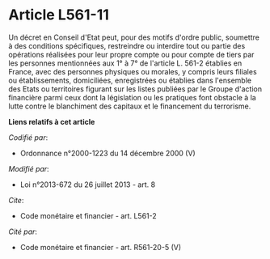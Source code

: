 # Article L561-11

Un décret en Conseil d'Etat peut, pour des motifs d'ordre public, soumettre à des conditions spécifiques, restreindre ou
interdire tout ou partie des opérations réalisées pour leur propre compte ou pour compte de tiers par les personnes
mentionnées aux 1° à 7° de l'article L. 561-2 établies en France, avec des personnes physiques ou morales, y compris leurs
filiales ou établissements, domiciliées, enregistrées ou établies dans l'ensemble des Etats ou territoires figurant sur les
listes publiées par le Groupe d'action financière parmi ceux dont la législation ou les pratiques font obstacle à la lutte
contre le blanchiment des capitaux et le financement du terrorisme.

**Liens relatifs à cet article**

_Codifié par_:

  - Ordonnance n°2000-1223 du 14 décembre 2000 (V)

_Modifié par_:

  - Loi n°2013-672 du 26 juillet 2013 - art. 8

_Cite_:

  - Code monétaire et financier - art. L561-2

_Cité par_:

  - Code monétaire et financier - art. R561-20-5 (V)
